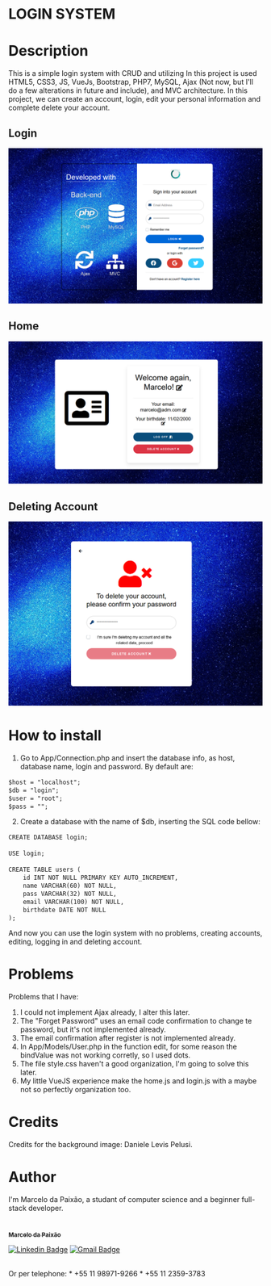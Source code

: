 # LOGIN SYSTEM

# Description
This is a simple login system with CRUD and utilizing In this project is used HTML5, CSS3, JS, VueJs, Bootstrap, PHP7, MySQL, Ajax (Not now, but I'll do a few alterations in future and include), and MVC architecture. In this project, we can create an account, login, edit your personal information and complete delete your account.

## Login
![](/Public/img/printscreenLogin.png)

## Home
![](/Public/img/printscreenHome.png)

## Deleting Account
![](/Public/img/printscreenDelete.png)

# How to install
1. Go to App/Connection.php and insert the database info, as host, database name, login and password. By default are:
```
$host = "localhost";
$db = "login";
$user = "root";
$pass = "";
```

2. Create a database with the name of $db, inserting the SQL code bellow:
```
CREATE DATABASE login;

USE login;

CREATE TABLE users (
	id INT NOT NULL PRIMARY KEY AUTO_INCREMENT,
    name VARCHAR(60) NOT NULL,
    pass VARCHAR(32) NOT NULL,
    email VARCHAR(100) NOT NULL,
    birthdate DATE NOT NULL
);
```
And now you can use the login system with no problems, creating accounts, editing, logging in and deleting account.

# Problems
Problems that I have:

1. I could not implement Ajax already, I alter this later.
2. The "Forget Password" uses an email code confirmation to change te password, but it's not implemented already.
3. The email confirmation after register is not implemented already.
4. In App/Models/User.php in the function edit, for some reason the bindValue was not working corretly, so I used dots.
5. The file style.css haven't a good organization, I'm going to solve this later.
6. My little VueJS experience make the home.js and login.js with a maybe not so perfectly organization too. 

# Credits
Credits for the background image: Daniele Levis Pelusi.

# Author
I'm Marcelo da Paixão, a studant of computer science and a beginner full-stack developer.

<a href="https://github.com/marcel0paixao">
 <img style="border-radius: 50%;" src="https://avatars.githubusercontent.com/u/74371070?s=460&u=dc96807a34bd825b3ee1b12178e7c852ea1a7131&v=4" width="100px;" alt=""/>
 <br />
 <sub><b>Marcelo da Paixão</b></sub></a>

[![Linkedin Badge](https://img.shields.io/badge/-Thiago-blue?style=flat-square&logo=Linkedin&logoColor=white&link=https://www.linkedin.com/in/marcelo-da-paix%C3%A3o-silva-123677194/)](https://www.linkedin.com/in/marcelo-da-paix%C3%A3o-silva-123677194/) 
[![Gmail Badge](https://img.shields.io/badge/-marceloht461@gmail.com-c14438?style=flat-square&logo=Gmail&logoColor=white&link=mailto:marceloht461@gmail.com)](marceloht461@gmail.com)

<br />
Or per telephone: 
* +55 11 98971-9266
* +55 11 2359-3783